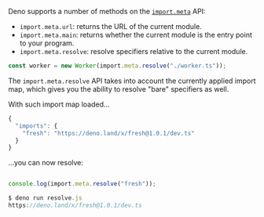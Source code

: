 Deno supports a number of methods on the
[`import.meta`](https://developer.mozilla.org/en-US/docs/Web/JavaScript/Reference/Operators/import.meta)
API:


* `import.meta.url`: returns the URL of the current module.
* `import.meta.main`: returns whether the current module is the entry point to
your program.
* `import.meta.resolve`: resolve specifiers relative to the current module.



```typescript
const worker = new Worker(import.meta.resolve("./worker.ts"));
```
The `import.meta.resolve` API takes into account the currently applied import
map, which gives you the ability to resolve "bare" specifiers as well.


With such import map loaded...



```typescript
{
  "imports": {
    "fresh": "https://deno.land/x/fresh@1.0.1/dev.ts"
  }
}
```
...you can now resolve:



```typescript

console.log(import.meta.resolve("fresh"));
```

```typescript
$ deno run resolve.js
https://deno.land/x/fresh@1.0.1/dev.ts
```



